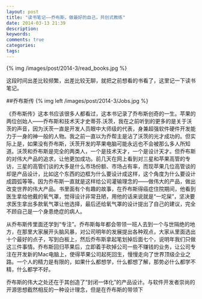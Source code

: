 ```yaml
---
layout: post
title: "读书笔记——乔布斯，做最好的自己，共创式教练"
date: 2014-03-13 21:39
description: 
keywords: 
comments: true
categories: 
tags: 
---
```


{% img /images/post/2014-3/read_books.jpg %}  

这段时间出差比较频繁，出差比较无聊，就把之前想看的书看了，这里记一下读书笔记。
<!--more-->  
  
##乔布斯传
{% img left /images/post/2014-3/Jobs.jpg %}  
  
《乔布斯传》这本书应该很多人都看过，这本书记录了乔布斯创奇的一生。苹果的两位创始人——乔布斯和技术天才史蒂芬.沃茨，我在之前听到的更多的是关于沃茨的声音，因为沃茨一直是开发人员眼中大师级的代表，身兼超强软件硬件开发能力于一身的神一般的人物。我之前一直以为乔帮主是沾了沃茨的光才成功的。但实际上是，如果没有乔布斯，沃茨开发的苹果电脑可能永远也不会被那么多人所知道。沃茨和乔布斯是完全的两类人，一个是技术天才，一个是设计天才。但乔布斯的对伟大产品的追求，让他更加成功。前几天在网上看到对三星和苹果高管的专访，三星的高管们谈的大多是什么市场份额、市场占有率，而现苹果几位高管谈的却是产品设计，比如这个东西的边框为什么要设计成这样，这个角度为什么要设计成圆弧等等。因为乔布斯一直就是这样给公司灌输理念的——做伟大的产品，做出改变世界的伟大产品。书里面有个有趣的故事，在乔布斯得癌症住院期间，他看到医生拿给他戴的氧气罩，觉得设计非常丑陋，用他的话来说就是“一坨屎”，坚决要求医生拿出多款氧气罩让他选择，最后还给氧气罩的设计提出了自己的建议，完全不顾自己是一个身患绝症的病人。  
  
从乔布斯传里面还学到“专注”。乔布斯每年都会带领一班人去到一个与世隔绝的地方，在那里大家展开头脑风暴，对公司明年的发展提出各种观点，大家从里面选出十个最好的点子，写到白板上，然后乔布斯拿起笔划掉后面七个，说明年我们只做这三件事情。乔布斯回归苹果后，立即着手砍掉公司一些不赚钱的业务，让公司专注在开发新的Mac电脑上，使得苹果公司起死回生，慢慢走向了世界顶级企业之路。一个人的精力是有限的，如果什么都想学，什么都想了解，那势必什么都学不精，什么都学不好。  
  
乔布斯的伟大之处还在于其创造了“封闭一体化”的产品设计。与软件开发者崇尚的开源思想截然相反的一种设计理念，但是在乔布斯的带领下



